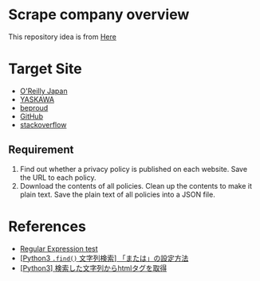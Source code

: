 # Scrape company overview
This repository idea is from [Here](https://www.freelancer.com/projects/python/Web-Scraping-Python-17881102/)

# Target Site
- [O'Reilly Japan](https://www.oreilly.co.jp/index.shtml)
- [YASKAWA](https://www.yaskawa.co.jp/)
- [beproud](https://www.beproud.jp/)
- [GitHub](https://github.com/about)
- [stackoverflow](https://stackoverflow.com/company)

## Requirement
1. Find out whether a privacy policy is published on each website. Save the URL to each policy.
2. Download the contents of all policies. Clean up the contents to make it plain text. Save the plain text of all policies into a JSON file.
# References
- [Regular Expression test](https://regex101.com/)
- [[Python3 `.find()` 文字列検索] 「または」の設定方法](https://teratail.com/questions/153160)
- [[Python3] 検索した文字列からhtmlタグを取得](https://teratail.com/questions/153175)